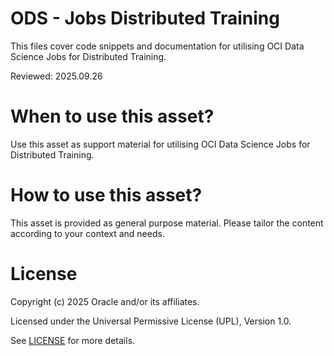 # ODS - Jobs Distributed Training
 
This files cover code snippets and documentation for utilising OCI Data Science Jobs for Distributed Training.

Reviewed: 2025.09.26
 

# When to use this asset?

Use this asset as support material for utilising OCI Data Science Jobs for Distributed Training.


# How to use this asset?

This asset is provided as general purpose material. Please tailor the content according to your context and needs.


# License
 
Copyright (c) 2025 Oracle and/or its affiliates.
 
Licensed under the Universal Permissive License (UPL), Version 1.0.
 
See [LICENSE](https://github.com/oracle-devrel/technology-engineering/blob/main/LICENSE) for more details.
